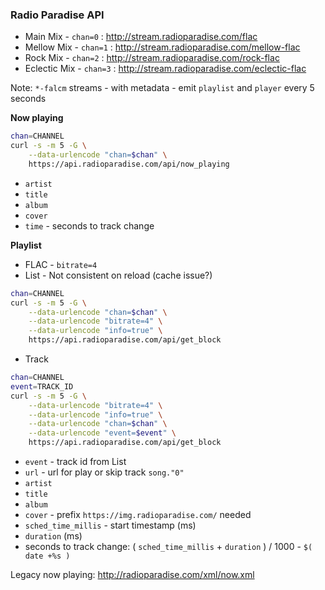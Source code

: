 ### Radio Paradise API

- Main Mix     - `chan=0` : http://stream.radioparadise.com/flac
- Mellow Mix   - `chan=1` : http://stream.radioparadise.com/mellow-flac
- Rock Mix     - `chan=2` : http://stream.radioparadise.com/rock-flac
- Eclectic Mix - `chan=3` : http://stream.radioparadise.com/eclectic-flac  

Note: `*-falcm` streams - with metadata - emit `playlist` and `player` every 5 seconds

**Now playing**
```sh
chan=CHANNEL
curl -s -m 5 -G \
	--data-urlencode "chan=$chan" \
	https://api.radioparadise.com/api/now_playing
```
- `artist`
- `title`
- `album`
- `cover`
- `time` - seconds to track change

**Playlist**
- FLAC - `bitrate=4`
- List - Not consistent on reload (cache issue?)
```sh
chan=CHANNEL
curl -s -m 5 -G \
	--data-urlencode "chan=$chan" \
	--data-urlencode "bitrate=4" \
	--data-urlencode "info=true" \
	https://api.radioparadise.com/api/get_block
```
- Track
```sh
chan=CHANNEL
event=TRACK_ID
curl -s -m 5 -G \
	--data-urlencode "bitrate=4" \
	--data-urlencode "info=true" \
	--data-urlencode "chan=$chan" \
	--data-urlencode "event=$event" \
	https://api.radioparadise.com/api/get_block
```
- `event` - track id from List
- `url` - url for play or skip track
`song."0"`
- `artist`
- `title`
- `album`
- `cover` - prefix `https://img.radioparadise.com/` needed
- `sched_time_millis` - start timestamp (ms)
- `duration` (ms)
- seconds to track change: ( `sched_time_millis` + `duration` ) / 1000 - `$( date +%s )`

Legacy now playing: http://radioparadise.com/xml/now.xml

